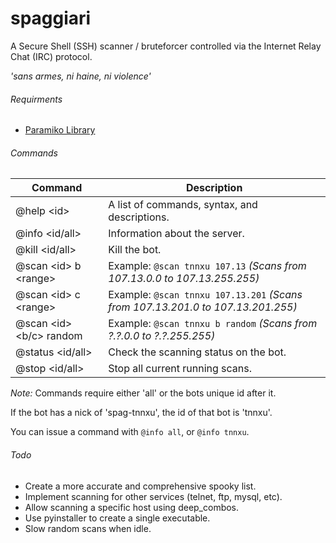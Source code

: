 # spaggiari
A Secure Shell (SSH) scanner / bruteforcer controlled via the Internet Relay Chat (IRC) protocol.

*'sans armes, ni haine, ni violence'*

###### Requirments
 - [Paramiko Library](http://www.paramiko.org/)
 
###### Commands
| Command | Description |
| --- | --- |
| @help \<id> | A list of commands, syntax, and descriptions. |
| @info \<id/all> | Information about the server. |
| @kill \<id/all> | Kill the bot. |
| @scan \<id> b \<range> | Example: `@scan tnnxu 107.13` *(Scans from 107.13.0.0   to 107.13.255.255)* |
| @scan \<id> c \<range> | Example: `@scan tnnxu 107.13.201` *(Scans from 107.13.201.0 to 107.13.201.255)* |
| @scan \<id> \<b/c> random | Example: `@scan tnnxu b random` *(Scans from ?.?.0.0 to ?.?.255.255)* |
| @status \<id/all> | Check the scanning status on the bot. |
| @stop \<id/all> | Stop all current running scans. |

*Note:* Commands require either 'all' or the bots unique id after it.

If the bot has a nick of 'spag-tnnxu', the id of that bot is 'tnnxu'.

You can issue a command with `@info all`, or `@info tnnxu`.
 
###### Todo
- Create a more accurate and comprehensive spooky list.
- Implement scanning for other services (telnet, ftp, mysql, etc).
- Allow scanning a specific host using deep_combos.
- Use pyinstaller to create a single executable.
- Slow random scans when idle.

